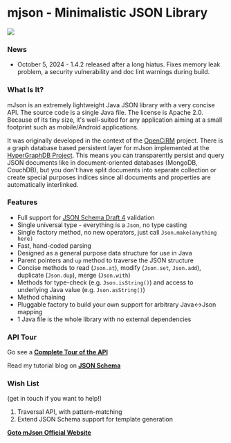 # mjson - Minimalistic JSON Library

<p align="left">
    <a href="https://mvnrepository.com/artifact/org.sharegov/mjson" alt="Maven Artifact">
        <img src="https://img.shields.io/maven-central/v/org.sharegov/mjson" />
    </a>
</p>  

### News

* October 5, 2024 - 1.4.2 released after a long hiatus. Fixes memory leak problem, a security vulnerability and doc lint warnings during build.
  
### What Is It?
mJson is an extremely lightweight Java JSON library with a very concise API. The source code is a single Java file. The license is Apache 2.0. Because of its tiny size, it's well-suited for any application aiming at a small footprint such as mobile/Android applications.

It was originally developed in the context of the [OpenCiRM](https://github.com/sharegov/opencirm) project. There is a graph database based persistent layer for mJson implemented at the [HyperGraphDB Project](http://hypergraphdb.org). This means you can transparently persist and query JSON documents like in document-oriented databases (MongoDB, CouchDB), but you don't have split documents into separate collection or create special purposes indices since all documents and properties are automatically interlinked.

### Features

* Full support for [JSON Schema Draft 4](http://json-schema.org/) validation
* Single universal type - everything is a `Json`, no type casting
* Single factory method, no new operators, just call `Json.make(anything here)`
* Fast, hand-coded parsing
* Designed as a general purpose data structure for use in Java
* Parent pointers and `up` method to traverse the JSON structure
* Concise methods to read (`Json.at`), modify (`Json.set`, `Json.add`), duplicate (`Json.dup`), merge (`Json.with`) 
* Methods for type-check (e.g. `Json.isString()`) and access to underlying Java value (e.g. `Json.asString()`)
* Method chaining
* Pluggable factory to build your own support for arbitrary Java<->Json mapping
* 1 Java file is the whole library with no external dependencies

### API Tour

Go see a **[Complete Tour of the API](https://github.com/bolerio/mjson/wiki/A-Tour-of-the-API)**

Read my tutorial blog on **[JSON Schema](http://www.kobrix.blogspot.com/2014/09/jayson-skima-validating-javascript.html)**

### Wish List

(get in touch if you want to help!)

1. Traversal API, with pattern-matching
2. Extend JSON Schema support for template generation

**[Goto mJson Official Website](http://bolerio.github.io/mjson/)**

